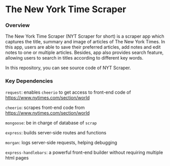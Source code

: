 # The New York Time Scraper

### Overview

The New York Time Scraper (NYT Scraper for short) is a scraper app which captures the title, summary and image of articles of The New York Times. In this app, users are able to save their preferred articles, add notes and edit notes to one or multiple articles. Besides, app also provides search feature, allowing users to search in titles according to different key words.

In this repository, you can see source code of NYT Scraper. 


### Key Dependencies

`request`: enables `cheerio` to get access to front-end code of https://www.nytimes.com/section/world

`cheerio`: scrapes front-end code from https://www.nytimes.com/section/world

`mongoose`: be in charge of database of `scrap`

`express`: builds server-side routes and functions

`morgan`: logs server-side requests, helping debugging

`express-handlebars`: a powerful front-end builder without requiring multiple html pages

